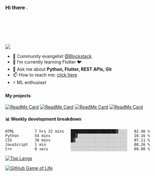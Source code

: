 ### Hi there <img src="https://camo.githubusercontent.com/35d3d11359a49bf12aebb834cc13fd81b95eff4e/68747470733a2f2f6d656469612e67697068792e636f6d2f6d656469612f6876524a434c467a6361737252346961377a2f67697068792e676966" height="2.5%" width="2.5%">

<!--
**Aman-zishan/Aman-zishan** is a ✨ _special_ ✨ repository because its `README.md` (this file) appears on your GitHub profile.-->

![](https://github-readme-stats.vercel.app/api?username=Aman-zishan&count_private=true&theme=dark&show_icons=true)




- 🔭 Community evangelist [@Blockstack](https://www.blockstack.org/)
- 🌱 I’m currently learning Flutter :bird:
- 💬 Ask me about **Python, Flutter, REST APIs, Git**
- 📫 How to reach me: [click here](https://www.amanzishan.me)
- ⚡ ML enthusiast

#### My projects

[![ReadMe Card](https://github-readme-stats.vercel.app/api/pin/?username=Aman-zishan&repo=textextractor2.0&theme=dark)](https://github.com/Aman-zishan/textextractor2.0)
[![ReadMe Card](https://github-readme-stats.vercel.app/api/pin/?username=Aman-zishan&repo=DocScanner&theme=dark)](https://github.com/Aman-zishan/DocScanner)
[![ReadMe Card](https://github-readme-stats.vercel.app/api/pin/?username=Aman-zishan&repo=cmsDapp&theme=dark)](https://github.com/Aman-zishan/cmsDapp)
[![ReadMe Card](https://github-readme-stats.vercel.app/api/pin/?username=Aman-zishan&repo=BlackBoard&theme=dark)](https://github.com/Aman-zishan/BlackBoard)



#### :bar_chart: Weekly development breakdown

<!--START_SECTION:waka-->
```text
HTML         7 hrs 22 mins   ████████████████████▓░░░░   82.46 % 
Python       54 mins         ██▓░░░░░░░░░░░░░░░░░░░░░░   10.16 % 
CSS          38 mins         █▓░░░░░░░░░░░░░░░░░░░░░░░   07.11 % 
JavaScript   1 min           ░░░░░░░░░░░░░░░░░░░░░░░░░   00.26 % 
C++          0 secs          ░░░░░░░░░░░░░░░░░░░░░░░░░   00.00 % 
```
<!--END_SECTION:waka-->

[![Top Langs](https://github-readme-stats.vercel.app/api/top-langs/?username=Aman-zishan&layout=compact&theme=dark)](https://github.com/Aman-zishan)


[![GitHub Game of Life](https://github4life.herokuapp.com/Aman-zishan.gif?z=6)](https://github.com/Aman-zishan)


